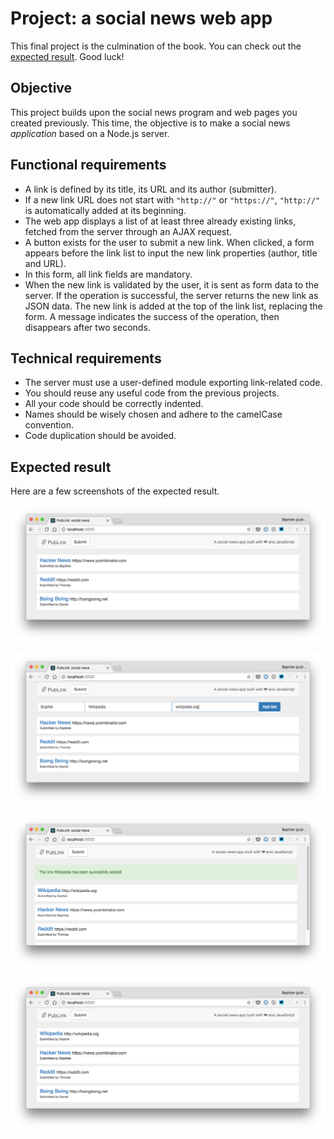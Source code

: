 # Project: a social news web app

This final project is the culmination of the book. You can check out the [expected result](https://thejsway-publink.herokuapp.com). Good luck!

## Objective

This project builds upon the social news program and web pages you created previously. This time, the objective is to make a social news *application* based on a Node.js server.

## Functional requirements

* A link is defined by its title, its URL and its author (submitter).
* If a new link URL does not start with `"http://"` or `"https://"`, `"http://"` is automatically added at its beginning.
* The web app displays a list of at least three already existing links, fetched from the server through an AJAX request.
* A button exists for the user to submit a new link. When clicked, a form appears before the link list to input the new link properties (author, title and URL).
* In this form, all link fields are mandatory.
* When the new link is validated by the user, it is sent as form data to the server. If the operation is successful, the server returns the new link as JSON data. The new link is added at the top of the link list, replacing the form. A message indicates the success of the operation, then disappears after two seconds.

## Technical requirements

* The server must use a user-defined module exporting link-related code.
* You should reuse any useful code from the previous projects.
* All your code should be correctly indented.
* Names should be wisely chosen and adhere to the camelCase convention.
* Code duplication should be avoided.

## Expected result

Here are a few screenshots of the expected result.

![Link list](images/chapter26-01.png)

![Submitting a new link](images/chapter26-02.png)

![Success message after adding a new link](images/chapter26-03.png)

![Updated link list](images/chapter26-04.png)
